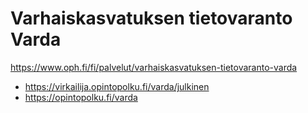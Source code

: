 # Varhaiskasvatuksen tietovaranto Varda

https://www.oph.fi/fi/palvelut/varhaiskasvatuksen-tietovaranto-varda

- https://virkailija.opintopolku.fi/varda/julkinen
- https://opintopolku.fi/varda
